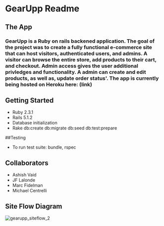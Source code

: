 # GearUpp Readme

## The App
### GearUpp is a Ruby on rails backened application. The goal of the project was to create a fully functional e-commerce site that can host visitors, authenticated users, and admins. A visitor can browse the entire store, add products to their cart, and checkout. Admin access gives the user additional privledges and functionality. A admin can create and edit products, as well as, update order status'. The app is currently being hosted on Heroku here: (link)

## Getting Started

* Ruby 2.3.1
* Rails 5.1.2
* Database initialization
* Rake db:create db:migrate db:seed db:test:prepare

##Testing

* To run test suite: bundle, rspec


## Collaborators

* Ashish Vaid
* JF Lalonde
* Marc Fidelman
* Michael Centrelli


## Site Flow Diagram

![gearupp_siteflow_2](https://user-images.githubusercontent.com/26772297/28602865-b9eecab4-717d-11e7-985b-c0c24e0f5d58.jpg)



